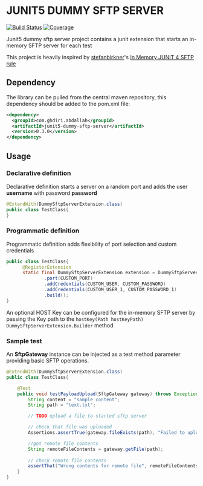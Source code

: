 # JUNIT5 DUMMY SFTP SERVER

[![Build Status](https://travis-ci.org/abdallahghdiri/junit5-dummy-sftp-server.svg?branch=master)](https://travis-ci.org/abdallahghdiri/junit5-dummy-sftp-server) [![Coverage](https://sonarcloud.io/api/project_badges/measure?project=abdallahghdiri_junit5-dummy-sftp-server&metric=coverage)](https://sonarcloud.io/dashboard?id=abdallahghdiri_junit5-dummy-sftp-server)

Junit5 dummy sftp server project contains a junit extension that starts an in-memory SFTP server for each test

This project is heavily inspired by [stefanbirkner](https://github.com/stefanbirkner)'s [In Memory JUNIT 4 SFTP rule](https://github.com/stefanbirkner/fake-sftp-server-rule)

## Dependency

The library can be pulled from the central maven repository, this dependency should be added to the pom.xml file:

```xml
<dependency>
  <groupId>com.ghdiri.abdallah</groupId>
  <artifactId>junit5-dummy-sftp-server</artifactId>
  <version>0.3.0</version>
</dependency>
```

## Usage 

### Declarative definition

Declarative definition starts a server on a random port and adds the user **username** with password **password** 

```java
@ExtendWith(DummySftpServerExtension.class)
public class TestClass{
}

```

### Programmatic definition

Programmatic definition adds flexibility of port selection and custom credentials

```java
public class TestClass{
      @RegisterExtension
      static final DummySftpServerExtension extension = DummySftpServerExtension.Builder.create()
              .port(CUSTOM_PORT)
              .addCredentials(CUSTOM_USER, CUSTOM_PASSWORD)
              .addCredentials(CUSTOM_USER_1, CUSTOM_PASSWORD_1)
              .build();
}
```

An optional HOST Key can be configured for the in-memory SFTP server by passing the Key path to the ```hostKey(Path hostKeyPath)``` ```DummySftpServerExtension.Builder``` method

### Sample test

An **SftpGateway** instance can be injected as a test method parameter providing basic SFTP operations.

```java
@ExtendWith(DummySftpServerExtension.class)
public class TestClass{

    @Test
    public void testPayloadUpload(SftpGateway gateway) throws Exception {
        String content = "sample content";
        String path = "text.txt";

        // TODO upload a file to started sftp server

        // check that file was uploaded
        Assertions.assertTrue(gateway.fileExists(path), "Failed to upload file to SFTP server");

        //get remote file contents
        String remoteFileContents = gateway.getFile(path);
        
        // check remote file contents
        assertThat("Wrong contents for remote file", remoteFileContents, equalTo(content));
    }
}
```